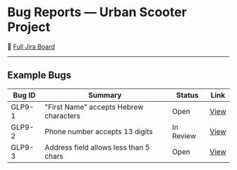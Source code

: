 # Bug Reports — Urban Scooter Project

🔗 [Full Jira Board](https://gallevin.atlassian.net/jira/software/c/projects/GLP9/issues?jql=project%20%3D%20%22GLP9%22%20ORDER%20BY%20created%20DESC)

---

## Example Bugs
| Bug ID  | Summary                                   | Status    | Link |
|---------|-------------------------------------------|-----------|------|
| GLP9-1  | "First Name" accepts Hebrew characters    | Open      | [View](https://gallevin.atlassian.net/browse/GLP9-1) |
| GLP9-2  | Phone number accepts 13 digits            | In Review | [View](https://gallevin.atlassian.net/browse/GLP9-2) |
| GLP9-3  | Address field allows less than 5 chars    | Open      | [View](https://gallevin.atlassian.net/browse/GLP9-3) |
